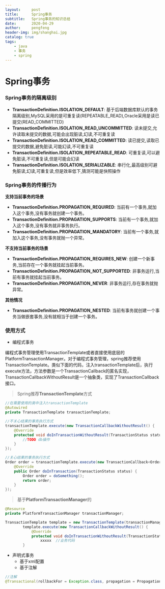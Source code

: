 ```yaml
---
layout:     post
title:      Spring事务
subtitle:   Spring事务的知识总结
date:       2020-04-29
author:     pengfeng
header-img: img/shanghai.jpg
catalog: true
tags:
    - java
    - 事务
    - spring
---
```


# Spring事务

### Spring事务的隔离级别

* **TransactionDefinition.ISOLATION_DEFAULT**: 基于后端数据库默认的事务隔离级别,MySQL采用的是可重复读(REPEATABLE_READ),Oracle采用是读已提交(READ_COMMITTED)<br/>
* **TransactionDefinition.ISOLATION_READ_UNCOMMITTED**: 读未提交,允许读取未提交的数据,可能会出现脏读,幻读,不可重复读<br/>
* **TransactionDefinition.ISOLATION_READ_COMMITTED**: 读已提交,读取已提交的数据,避免脏读,可能幻读,不可重复读<br/>
* **TransactionDefinition.ISOLATION_REPEATABLE_READ**: 可重复读,可以避免脏读,不可重复读,但是可能会幻读<br/>
* **TransactionDefinition.ISOLATION_SERIALIZABLE**: 串行化,最高级别可避免脏读,幻读,可重复读,但是效率低下,猜测可能是快照操作

### Spring事务的传播行为

**支持当前事务的场景**
* **TransactionDefinition.PROPAGATION_REQUIRED**: 当前有一个事务,就加入这个事务,没有事务就创建一个事务。<br/>
* **TransactionDefinition.PROPAGATION_SUPPORTS**: 当前有一个事务,就加入这个事务,没有事务就非事务执行。<br/>
* **TransactionDefinition.PROPAGATION_MANDATORY**: 当前有一个事务,就加入这个事务,没有事务就抛一个异常。<br/>

**不支持当前事务的场景**
* **TransactionDefinition.PROPAGATION_REQUIRES_NEW**: 创建一个新事务,当前存在一个事务就挂起当前事务。<br/>
* **TransactionDefinition.PROPAGATION_NOT_SUPPORTED**: 非事务运行,当前有事务就挂起当前事务。<br/>
* **TransactionDefinition.PROPAGATION_NEVER**: 非事务运行,存在事务就抛异常。<br/>

**其他情况**
* **TransactionDefinition.PROPAGATION_NESTED**: 当前有事务就创建一个事务当做嵌套事务,没有就相当于创建一个事务。

### 使用方式

* 编程式事务<br/>

编程式事务管理使用TransactionTemplate或者直接使用底层的PlatformTransactionManager。对于编程式事务管理，spring推荐使用TransactionTemplate。类似下面的代码，注入transactionTemplate后，执行execute方法，方法参数是一个TransactionCallback的匿名实现，TransactionCallbackWithoutResult是一个抽象类，实现了TransactionCallback接口。

> Spring推荐**TransactionTemplate**方式

```java
//在需要使用的类中注入transactionTemplate
@Autowired
private TransactionTemplate transactionTemplate;

//不关心结果的事务执行方式
transactionTemplate.execute(new TransactionCallbackWithoutResult() {
    @Override
    protected void doInTransactionWithoutResult(TransactionStatus status) {
        //TODO db操作
    }
});

//关心结果的事务执行方式
Order order = transactionTemplate.execute(new TransactionCallback<Order>() {
    @Override
    public Order doInTransaction(TransactionStatus status) {
        Order order = doSomething();
        return order;
    }
});
```

> 基于**PlatformTransactionManager**的

```java
@Resource
private PlatformTransactionManager transactionManager;

TransactionTemplate template = new TransactionTemplate(transactionManager);
        template.execute(new TransactionCallbackWithoutResult() {
            @Override
            protected void doInTransactionWithoutResult(TransactionStatus status) {
                xxxxx  //业务代码
        }
```

* 声明式事务
    - 基于xml配置
    - 基于注解

```java
//注解
@Transactional(rollbackFor = Exception.class, propagation = Propagation.NOT_SUPPORTED)
```


